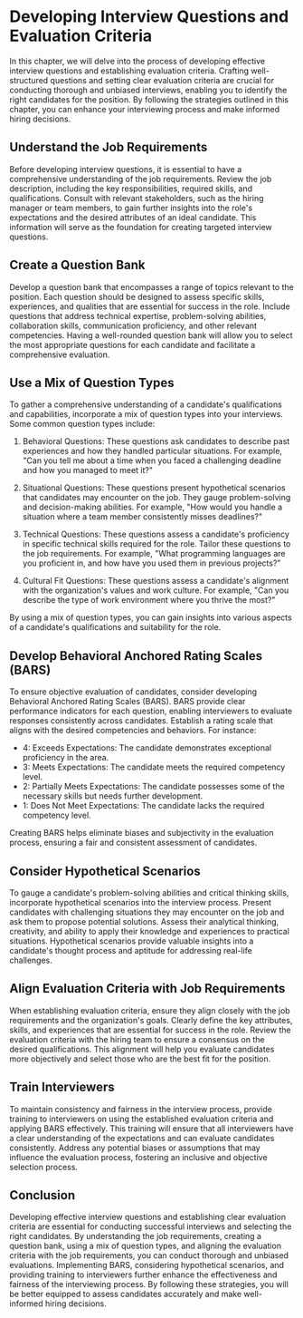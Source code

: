 # Developing Interview Questions and Evaluation Criteria

In this chapter, we will delve into the process of developing effective interview questions and establishing evaluation criteria. Crafting well-structured questions and setting clear evaluation criteria are crucial for conducting thorough and unbiased interviews, enabling you to identify the right candidates for the position. By following the strategies outlined in this chapter, you can enhance your interviewing process and make informed hiring decisions.

## Understand the Job Requirements

Before developing interview questions, it is essential to have a comprehensive understanding of the job requirements. Review the job description, including the key responsibilities, required skills, and qualifications. Consult with relevant stakeholders, such as the hiring manager or team members, to gain further insights into the role's expectations and the desired attributes of an ideal candidate. This information will serve as the foundation for creating targeted interview questions.

## Create a Question Bank

Develop a question bank that encompasses a range of topics relevant to the position. Each question should be designed to assess specific skills, experiences, and qualities that are essential for success in the role. Include questions that address technical expertise, problem-solving abilities, collaboration skills, communication proficiency, and other relevant competencies. Having a well-rounded question bank will allow you to select the most appropriate questions for each candidate and facilitate a comprehensive evaluation.

## Use a Mix of Question Types

To gather a comprehensive understanding of a candidate's qualifications and capabilities, incorporate a mix of question types into your interviews. Some common question types include:

1. Behavioral Questions: These questions ask candidates to describe past experiences and how they handled particular situations. For example, "Can you tell me about a time when you faced a challenging deadline and how you managed to meet it?"
    
2. Situational Questions: These questions present hypothetical scenarios that candidates may encounter on the job. They gauge problem-solving and decision-making abilities. For example, "How would you handle a situation where a team member consistently misses deadlines?"
    
3. Technical Questions: These questions assess a candidate's proficiency in specific technical skills required for the role. Tailor these questions to the job requirements. For example, "What programming languages are you proficient in, and how have you used them in previous projects?"
    
4. Cultural Fit Questions: These questions assess a candidate's alignment with the organization's values and work culture. For example, "Can you describe the type of work environment where you thrive the most?"
    

By using a mix of question types, you can gain insights into various aspects of a candidate's qualifications and suitability for the role.

## Develop Behavioral Anchored Rating Scales (BARS)

To ensure objective evaluation of candidates, consider developing Behavioral Anchored Rating Scales (BARS). BARS provide clear performance indicators for each question, enabling interviewers to evaluate responses consistently across candidates. Establish a rating scale that aligns with the desired competencies and behaviors. For instance:

- 4: Exceeds Expectations: The candidate demonstrates exceptional proficiency in the area.
- 3: Meets Expectations: The candidate meets the required competency level.
- 2: Partially Meets Expectations: The candidate possesses some of the necessary skills but needs further development.
- 1: Does Not Meet Expectations: The candidate lacks the required competency level.

Creating BARS helps eliminate biases and subjectivity in the evaluation process, ensuring a fair and consistent assessment of candidates.

## Consider Hypothetical Scenarios

To gauge a candidate's problem-solving abilities and critical thinking skills, incorporate hypothetical scenarios into the interview process. Present candidates with challenging situations they may encounter on the job and ask them to propose potential solutions. Assess their analytical thinking, creativity, and ability to apply their knowledge and experiences to practical situations. Hypothetical scenarios provide valuable insights into a candidate's thought process and aptitude for addressing real-life challenges.

## Align Evaluation Criteria with Job Requirements

When establishing evaluation criteria, ensure they align closely with the job requirements and the organization's goals. Clearly define the key attributes, skills, and experiences that are essential for success in the role. Review the evaluation criteria with the hiring team to ensure a consensus on the desired qualifications. This alignment will help you evaluate candidates more objectively and select those who are the best fit for the position.

## Train Interviewers

To maintain consistency and fairness in the interview process, provide training to interviewers on using the established evaluation criteria and applying BARS effectively. This training will ensure that all interviewers have a clear understanding of the expectations and can evaluate candidates consistently. Address any potential biases or assumptions that may influence the evaluation process, fostering an inclusive and objective selection process.

## Conclusion

Developing effective interview questions and establishing clear evaluation criteria are essential for conducting successful interviews and selecting the right candidates. By understanding the job requirements, creating a question bank, using a mix of question types, and aligning the evaluation criteria with the job requirements, you can conduct thorough and unbiased evaluations. Implementing BARS, considering hypothetical scenarios, and providing training to interviewers further enhance the effectiveness and fairness of the interviewing process. By following these strategies, you will be better equipped to assess candidates accurately and make well-informed hiring decisions.
